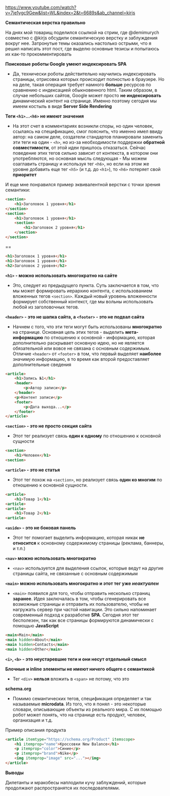 https://www.youtube.com/watch?v=7je1ygc9Gew&list=WL&index=2&t=6689s&ab_channel=kirjs

**Семантическая верстка правильно**

На днях мой товарищ поделился ссылкой на стрим, где @demimurych совместно с @kirjs обсудили семантическую верстку и заблуждения вокруг нее. Затронутые темы оказались настолько острыми, что я решил написать этот пост, где выделю основные тезисы и попытаюсь их как-то прокомментировать

**Поисковые роботы Google умеют индексировать SPA**

- Да, технически роботы действительно научились индексировать страницы, отрисовка которых происходит полностью в браузере. Но на деле, такая операция требует намного **больше** ресурсов по сравнению с индексацией обыкновенного html. Таким образом, в случае небольших сайтов, Google может просто **не индексировать** динамический контент на странице. Именно поэтому сегодня мы имеем костыль в виде **Server Side Rendering**

**Теги `<h1>`...`<h6>` не имеют значения**

- На этот счет в комментариях возникли споры, но один человек, ссылаясь на спецификацию, смог пояснить, что именно имел ввиду автор: на самом деле, создатели стандартов планировали заменить эти теги на один - `<h>`, но из-за необходимости поддержки **обратной совместимости**, от этой идеи пришлось отказаться. Сейчас поведение этих тегов сильно зависит от контекста, в котором они употребляются, но основная мысль следующая - Мы можем озаглавить страницу и используя тег `<h6>`, но если на этом же уровне добавить еще тег `<h5>` (и т.д. до `<h1>`), то `<h6>` потеряет свой **приоритет**

И еще мне понравился пример эквивалентной верстки с точки зрения семантики:

```html
<section> 
    <h1>Заголовок 1 уровня</h1> 
</section> 
<section> 
    <h1>Заголовок 1 уровня</h1> 
    <section> 
        <h1>Заголовок 2 уровня</h1> 
    </section> 
</section>
```
==
```html
<h1>Заголовок 1 уровня</h1> 
<h1>Заголовок 1 уровня</h1> 
<h2>Заголовок 2 уровня</h2>
```

**`<h1>` - можно использовать многократно на сайте**

- Это, следует из предыдущего пункта. Суть заключается в том, что мы может формировать иерархию контента, с использованием вложенных тегов `<section>`. Каждый новый уровень вложенности формирует собственный контекст, где мы вольны использовать любой из заголовочных тегов.

**`<header>` - это не шапка сайта, а `<footer>` - это не подвал сайта**

- Начнем с того, что эти теги могут быть использованы **многократно** на странице. Основная цель этих тегов - выделить **мета-информацию** по отношению к основной - информацию, которая дополнительно раскрывает основную идею, но не является обязательной или вовсе не связана с основным содержимым. Отличие `<header>` от `<footer>` в том, что первый выделяет **наиболее** значимую информацию, в то время как второй предоставляет дополнительные сведения

```html
<article>
	<h1>Запись №1</h1>
	<header>
		<p>Автор записи</p>
	</header>
	<p>Контент записи</p>
	<footer>
		<p>Дата выхода...</p>
	</footer>
</article>
```

**`<section>` - это не просто секция сайта**

- Этот тег реализует связь **один к одному** по отношению к основной сущности
  
```html
<section>
	<h1>Человек</h1>
<section>
```

**`<article>` - это не статья**

- Этот тег похож на `<section>`, но реализует связь **один ко многим** по отношению к основной сущности.

```html
<article>
	<h1>Товар 1</h1>
<article>
<article>
	<h1>Товар 2</h1>
<article>
```

**`<aside>` - это не боковая панель**

- Этот тег помогает выделить информацию, которая никак **не относится** к основному содержимому страницы (реклама, баннеры, и т.п.)
  
**`<nav>` можно использовать многократно**

- `<nav>` используется для выделения ссылок, которые ведут на другие страницы сайта, не связанные с основным содержимым

**`<main>` можно использовать многократно и этот тег уже *неактуален***

- `<main>` появился для того, чтобы отправить несколько страниц **заранее**. Идея заключалась в том, чтобы сгенерировать все возможные страницы и отправить их пользователю, чтобы не нагружать сервер при частой навигации. Это сильно напоминает современный подход к разработке **SPA**. Сегодня этот тег бесполезен, так как все страницы формируются динамически с помощью **JavaScript**

```html
<main>Main</main>
<main hidden>About</main>
<main hidden>Contacts</main>
<main hidden>Other</main>
```

**`<i>`, `<b>` - это неустаревшие теги и они несут отдельный смысл**

**Блочные и inline элементы не имеют ничего общего с семантикой**

- Тег `<div>` **нельзя** вложить в `<span>` не потому, что это

**schema.org**

- Помимо семантических тегов, спецификация определяет и так называемые **microdata**. Из того, что я понял - это некоторые словари, описывающие объекты из реального мира. С их помощью робот может понять, что на странице есть продукт, человек, организация и т.д.
  
Пример описания продукта

```html
<article itemtype="https://schema.org/Product" itemscope>
	<h1 itemprop="name">Кроссовки New Balance</h1>
	<p itemprop="color">Синие</p>
	<p itemprop="brand">Nike</p>
	<img itemprop="image" src="..."></img>
</article>
```

**Выводы**

Дилетанты и мракобесы наплодили кучу заблуждений, которые продолжают распространятся их последователями.